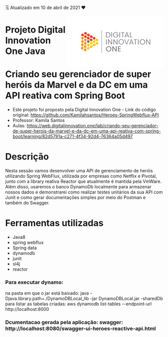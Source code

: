 :spiral_calendar: Atualizado em 10 de abril de 2021 :heart:

<img align="right" alt="GIF" height="160px" src="https://github.com/rdeconti/rdeconti-resources/blob/main/Digital%20Innovation%20One%20-%20Logotipo.png" />

# Projeto Digital Innovation One Java

# Criando seu gerenciador de super heróis da Marvel e da DC em uma API reativa com Spring Boot
- Este projeto foi proposto pela Digital Innovation One - Link do código original: https://github.com/Kamilahsantos/Heroes-SpringWebflux-API
- Professor: Kamila Santos
- Aulas: https://web.digitalinnovation.one/lab/criando-seu-gerenciador-de-super-herois-da-marvel-e-da-dc-em-uma-api-reativa-com-spring-boot/learning/82d5791a-c271-4f34-92d4-76364a05d497

# Descrição
Nesta sessão vamos desenvolver uma API de gerenciamento de heróis utilizando Spring WebFlux, utilizada por empresas como Netflix e Pivotal, junto com a library reativa Reactor que atualmente é mantida pela VmWare. Além disso, usaremos o banco DynamoDb localmente para armazenar nossos dados e demonstrarei como realizar testes unitários da sua API com Junit e como gerar documentações simples por meio do Postman e também do Swagger.

# Ferramentas utilizadas
- Java8
- spring webflux
- Spring data
- dynamodb
- junit
- sl4j
- reactor

### Para executar dynamo:
na pasta em que o jar está baixado: java -Djava.library.path=./DynamoDBLocal_lib -jar DynamoDBLocal.jar -sharedDb
para listar as tabelas criadas:  aws dynamodb list-tables --endpoint-url http://localhost:8000

### Dcumentacao gerada pela aplicação: swagger: http://localhost:8080/swagger-ui-heroes-reactive-api.html
